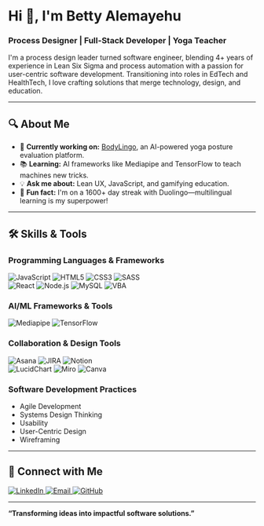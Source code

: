 # Hi 👋, I'm Betty Alemayehu
### Process Designer | Full-Stack Developer | Yoga Teacher  
I'm a process design leader turned software engineer, blending 4+ years of experience in Lean Six Sigma and process automation with a passion for user-centric software development. Transitioning into roles in EdTech and HealthTech, I love crafting solutions that merge technology, design, and education.  

---

## 🔍 About Me  
- 🌟 **Currently working on:** [BodyLingo](https://github.com/betty-alemayehu/capstone-form-client), an AI-powered yoga posture evaluation platform.  
- 📚 **Learning:** AI frameworks like Mediapipe and TensorFlow to teach machines new tricks.  
- 💡 **Ask me about:** Lean UX, JavaScript, and gamifying education.  
- 🌱 **Fun fact:** I'm on a 1600+ day streak with Duolingo—multilingual learning is my superpower!  

---

## 🛠️ Skills & Tools  
### **Programming Languages & Frameworks**  
![JavaScript](https://img.shields.io/badge/JavaScript-F7DF1E?style=for-the-badge&logo=javascript&logoColor=black)
![HTML5](https://img.shields.io/badge/HTML5-E34F26?style=for-the-badge&logo=html5&logoColor=white)
![CSS3](https://img.shields.io/badge/CSS3-1572B6?style=for-the-badge&logo=css3&logoColor=white)
![SASS](https://img.shields.io/badge/SASS-CC6699?style=for-the-badge&logo=sass&logoColor=white)  
![React](https://img.shields.io/badge/React-61DAFB?style=for-the-badge&logo=react&logoColor=black)
![Node.js](https://img.shields.io/badge/Node.js-339933?style=for-the-badge&logo=nodedotjs&logoColor=white)
![MySQL](https://img.shields.io/badge/MySQL-4479A1?style=for-the-badge&logo=mysql&logoColor=white)
![VBA](https://img.shields.io/badge/VBA-217346?style=for-the-badge&logo=microsoftexcel&logoColor=white)  

### **AI/ML Frameworks & Tools**  
![Mediapipe](https://img.shields.io/badge/Mediapipe-4285F4?style=for-the-badge&logo=google&logoColor=white)
![TensorFlow](https://img.shields.io/badge/TensorFlow-FF6F00?style=for-the-badge&logo=tensorflow&logoColor=white)

### **Collaboration & Design Tools**  
![Asana](https://img.shields.io/badge/Asana-F06A6A?style=for-the-badge&logo=asana&logoColor=white)
![JIRA](https://img.shields.io/badge/JIRA-0052CC?style=for-the-badge&logo=jira&logoColor=white)
![Notion](https://img.shields.io/badge/Notion-000000?style=for-the-badge&logo=notion&logoColor=white)  
![LucidChart](https://img.shields.io/badge/LucidChart-F77F00?style=for-the-badge&logo=lucidchart&logoColor=white)
![Miro](https://img.shields.io/badge/Miro-FFD02F?style=for-the-badge&logo=miro&logoColor=black)
![Canva](https://img.shields.io/badge/Canva-00C4CC?style=for-the-badge&logo=canva&logoColor=white)

### **Software Development Practices**  
- Agile Development  
- Systems Design Thinking  
- Usability  
- User-Centric Design  
- Wireframing  

---

## 🤝 Connect with Me  
<p align="left">
<a href="https://linkedin.com/in/bettyalemayehu" target="_blank">
  <img src="https://img.shields.io/badge/LinkedIn-0A66C2?style=for-the-badge&logo=linkedin&logoColor=white" alt="LinkedIn" />
</a>
<a href="mailto:bettyalemayehu.dev@gmail.com">
  <img src="https://img.shields.io/badge/Email-EA4335?style=for-the-badge&logo=gmail&logoColor=white" alt="Email" />
</a>
<a href="https://github.com/betty-alemayehu">
  <img src="https://img.shields.io/badge/GitHub-181717?style=for-the-badge&logo=github&logoColor=white" alt="GitHub" />
</a>
</p>


---

**“Transforming ideas into impactful software solutions.”**
